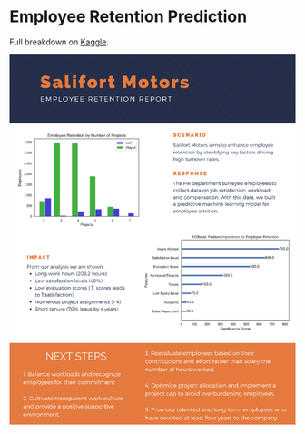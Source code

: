 # Employee Retention Prediction
Full breakdown on [Kaggle](https://www.kaggle.com/code/maxboonjindasup/employee-retention-prediction).

![](https://github.com/MaxBoonjindasup/employee_retention_prediction/blob/main/Executive%20Summary.png)

